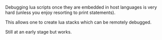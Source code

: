 Debugging lua scripts once they are embedded in host languages is very hard (unless you enjoy resorting to print statements).

This allows one to create lua stacks which can be remotely debugged.

Still at an early stage but works.